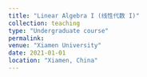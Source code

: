 ```yaml
---
title: "Linear Algebra I (线性代数 I)"
collection: teaching
type: "Undergraduate course"
permalink: 
venue: "Xiamen University"
date: 2021-01-01
location: "Xiamen, China"
---
```

